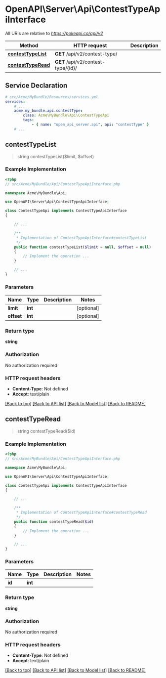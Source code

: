 # OpenAPI\Server\Api\ContestTypeApiInterface

All URIs are relative to *https://pokeapi.co/api/v2*

Method | HTTP request | Description
------------- | ------------- | -------------
[**contestTypeList**](ContestTypeApiInterface.md#contestTypeList) | **GET** /api/v2/contest-type/ | 
[**contestTypeRead**](ContestTypeApiInterface.md#contestTypeRead) | **GET** /api/v2/contest-type/{id}/ | 


## Service Declaration
```yaml
# src/Acme/MyBundle/Resources/services.yml
services:
    # ...
    acme.my_bundle.api.contestType:
        class: Acme\MyBundle\Api\ContestTypeApi
        tags:
            - { name: "open_api_server.api", api: "contestType" }
    # ...
```

## **contestTypeList**
> string contestTypeList($limit, $offset)



### Example Implementation
```php
<?php
// src/Acme/MyBundle/Api/ContestTypeApiInterface.php

namespace Acme\MyBundle\Api;

use OpenAPI\Server\Api\ContestTypeApiInterface;

class ContestTypeApi implements ContestTypeApiInterface
{

    // ...

    /**
     * Implementation of ContestTypeApiInterface#contestTypeList
     */
    public function contestTypeList($limit = null, $offset = null)
    {
        // Implement the operation ...
    }

    // ...
}
```

### Parameters

Name | Type | Description  | Notes
------------- | ------------- | ------------- | -------------
 **limit** | **int**|  | [optional]
 **offset** | **int**|  | [optional]

### Return type

**string**

### Authorization

No authorization required

### HTTP request headers

 - **Content-Type**: Not defined
 - **Accept**: text/plain

[[Back to top]](#) [[Back to API list]](../../README.md#documentation-for-api-endpoints) [[Back to Model list]](../../README.md#documentation-for-models) [[Back to README]](../../README.md)

## **contestTypeRead**
> string contestTypeRead($id)



### Example Implementation
```php
<?php
// src/Acme/MyBundle/Api/ContestTypeApiInterface.php

namespace Acme\MyBundle\Api;

use OpenAPI\Server\Api\ContestTypeApiInterface;

class ContestTypeApi implements ContestTypeApiInterface
{

    // ...

    /**
     * Implementation of ContestTypeApiInterface#contestTypeRead
     */
    public function contestTypeRead($id)
    {
        // Implement the operation ...
    }

    // ...
}
```

### Parameters

Name | Type | Description  | Notes
------------- | ------------- | ------------- | -------------
 **id** | **int**|  |

### Return type

**string**

### Authorization

No authorization required

### HTTP request headers

 - **Content-Type**: Not defined
 - **Accept**: text/plain

[[Back to top]](#) [[Back to API list]](../../README.md#documentation-for-api-endpoints) [[Back to Model list]](../../README.md#documentation-for-models) [[Back to README]](../../README.md)

